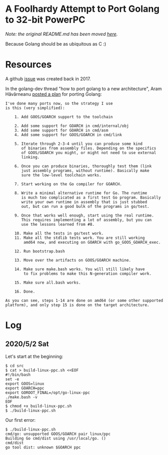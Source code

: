 # A Foolhardy Attempt to Port Golang to 32-bit PowerPC

*Note: the original README.md has been moved [here](README-orig.md).*

Because Golang should be as ubiquitous as C :)

# Resources

A github [issue](https://github.com/golang/go/issues/22885) was created back in 2017.

In the golang-dev thread "how to port golang to a new architecture", Aram Hăvărneanu
[posted a plan](https://groups.google.com/forum/#!msg/golang-dev/SRUK7yJVA0c/JeoCRMwzBwAJ)
for porting Golang:

```
I've done many ports now, so the strategy I use
is this (very simplified):

    1. Add GOOS/GOARCH support to the toolchain

    2. Add some support for GOARCH in cmd/internal/obj
    3. Add some support for GOARCH in cmd/asm
    4. Add some support for GOOS/GOARCH in cmd/link

    5. Iterate through 2-3-4 until you can produse some kind
       of binaries from assembly files. Depending on the specifics
       of GOOS/GOARCH you might, or might not need to use external
       linking.

    6. Once you can produce binaries, thoroughly test them (link
       just assembly programs, without runtime). Basically make
       sure the low-level toolchain works.

    7. Start working on the Go compiler for GOARCH.

    8. Write a minimal alternative runtime for Go. The runtime
       is much too complicated as a first test Go program. Basically
       write your own runtime in assembly that is just stubbed
       out, but can run a good bulk of the programs in go/test.

    9. Once that works well enough, start using the real runtime.
       This requires implementing a lot of assembly, but you can
       use the lessons learned from #8.

    10. Make all the tests in go/test work.
    11. Make all the stdlib tests work. You are still working
        amd64 now, and executing on GOARCH with go_GOOS_GOARCH_exec.

    12. Run bootstrap.bash

    13. Move over the artifacts on GOOS/GOARCH machine.

    14. Make sure make.bash works. You will still likely have
        to fix problems to make this N-generation compiler work.

    15. Make sure all.bash works.

    16. Done.

As you can see, steps 1-14 are done on amd64 (or some other supported
platform), and only step 15 is done on the target architecture.
```

# Log

## 2020/5/2 Sat

Let's start at the beginning:

```
$ cd src
$ cat > build-linux-ppc.sh <<EOF
#!/bin/bash
set -e
export GOOS=linux
export GOARCH=ppc
export GOROOT_FINAL=/opt/go-linux-ppc
./make.bash -v
EOF
$ chmod +x build-linux-ppc.sh
$ ./build-linux-ppc.sh
```

Our first error:

```
$ ./build-linux-ppc.sh 
cmd/go: unsupported GOOS/GOARCH pair linux/ppc
Building Go cmd/dist using /usr/local/go. ()
cmd/dist
go tool dist: unknown $GOARCH ppc
```


